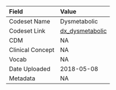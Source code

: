 |Field            |Value           |
|:----------------|:---------------|
|Codeset Name     |Dysmetabolic    |
|Codeset Link     |[dx_dysmetabolic](https://github.com/PEDSnet/Variable-Dictionary/blob/main/condition/dx_dysmetabolic.csv)|
|CDM              |NA              |
|Clinical Concept |NA              |
|Vocab            |NA              |
|Date Uploaded    |2018-05-08      |
|Metadata         |NA              |
